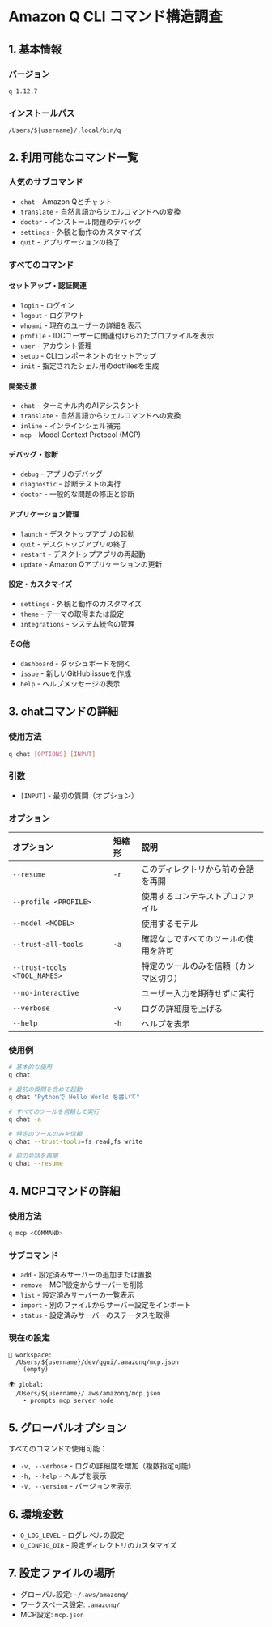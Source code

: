 # Amazon Q CLI コマンド構造調査

## 1. 基本情報

### バージョン
```
q 1.12.7
```

### インストールパス
```
/Users/${username}/.local/bin/q
```

## 2. 利用可能なコマンド一覧

### 人気のサブコマンド
- `chat` - Amazon Qとチャット
- `translate` - 自然言語からシェルコマンドへの変換
- `doctor` - インストール問題のデバッグ
- `settings` - 外観と動作のカスタマイズ
- `quit` - アプリケーションの終了

### すべてのコマンド

#### セットアップ・認証関連
- `login` - ログイン
- `logout` - ログアウト
- `whoami` - 現在のユーザーの詳細を表示
- `profile` - IDCユーザーに関連付けられたプロファイルを表示
- `user` - アカウント管理
- `setup` - CLIコンポーネントのセットアップ
- `init` - 指定されたシェル用のdotfilesを生成

#### 開発支援
- `chat` - ターミナル内のAIアシスタント
- `translate` - 自然言語からシェルコマンドへの変換
- `inline` - インラインシェル補完
- `mcp` - Model Context Protocol (MCP)

#### デバッグ・診断
- `debug` - アプリのデバッグ
- `diagnostic` - 診断テストの実行
- `doctor` - 一般的な問題の修正と診断

#### アプリケーション管理
- `launch` - デスクトップアプリの起動
- `quit` - デスクトップアプリの終了
- `restart` - デスクトップアプリの再起動
- `update` - Amazon Qアプリケーションの更新

#### 設定・カスタマイズ
- `settings` - 外観と動作のカスタマイズ
- `theme` - テーマの取得または設定
- `integrations` - システム統合の管理

#### その他
- `dashboard` - ダッシュボードを開く
- `issue` - 新しいGitHub issueを作成
- `help` - ヘルプメッセージの表示

## 3. chatコマンドの詳細

### 使用方法
```bash
q chat [OPTIONS] [INPUT]
```

### 引数
- `[INPUT]` - 最初の質問（オプション）

### オプション
| オプション | 短縮形 | 説明 |
|:-----------|:-------|:-----|
| `--resume` | `-r` | このディレクトリから前の会話を再開 |
| `--profile <PROFILE>` | | 使用するコンテキストプロファイル |
| `--model <MODEL>` | | 使用するモデル |
| `--trust-all-tools` | `-a` | 確認なしですべてのツールの使用を許可 |
| `--trust-tools <TOOL_NAMES>` | | 特定のツールのみを信頼（カンマ区切り） |
| `--no-interactive` | | ユーザー入力を期待せずに実行 |
| `--verbose` | `-v` | ログの詳細度を上げる |
| `--help` | `-h` | ヘルプを表示 |

### 使用例
```bash
# 基本的な使用
q chat

# 最初の質問を含めて起動
q chat "Pythonで Hello World を書いて"

# すべてのツールを信頼して実行
q chat -a

# 特定のツールのみを信頼
q chat --trust-tools=fs_read,fs_write

# 前の会話を再開
q chat --resume
```

## 4. MCPコマンドの詳細

### 使用方法
```bash
q mcp <COMMAND>
```

### サブコマンド
- `add` - 設定済みサーバーの追加または置換
- `remove` - MCP設定からサーバーを削除
- `list` - 設定済みサーバーの一覧表示
- `import` - 別のファイルからサーバー設定をインポート
- `status` - 設定済みサーバーのステータスを取得

### 現在の設定
```
📄 workspace:
  /Users/${username}/dev/qgui/.amazonq/mcp.json
    (empty)

🌍 global:
  /Users/${username}/.aws/amazonq/mcp.json
    • prompts_mcp_server node
```

## 5. グローバルオプション

すべてのコマンドで使用可能：
- `-v, --verbose` - ログの詳細度を増加（複数指定可能）
- `-h, --help` - ヘルプを表示
- `-V, --version` - バージョンを表示

## 6. 環境変数

- `Q_LOG_LEVEL` - ログレベルの設定
- `Q_CONFIG_DIR` - 設定ディレクトリのカスタマイズ

## 7. 設定ファイルの場所

- グローバル設定: `~/.aws/amazonq/`
- ワークスペース設定: `.amazonq/`
- MCP設定: `mcp.json`
